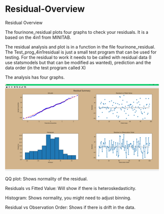 # Residual-Overview
Residual Overview

The fourinone_residual plots four graphs to check your residuals. It is a based on the 4in1 from MINITAB.

The residual analysis and plot is in a function in the file fourinone_residual. The Test_prog_4in1residual is just a small test program that can be used for testing. For the residual to work it needs to be called with residual data (I use statsmodels but that can be modified as wanted), prediction and the data order (in the test program called X)

The analysis has four graphs.
 
 ![alt text](https://github.com/CJRockball/Residual-Overview/blob/main/Images/4in1.png)
 
QQ plot: Shows normality of the residual.

Residuals vs Fitted Value: Will show if there is heteroskedasticity.

Histogram: Shows normality, you might need to adjust binning.

Residual vs Observation Order: Shows if there is drift in the data.


